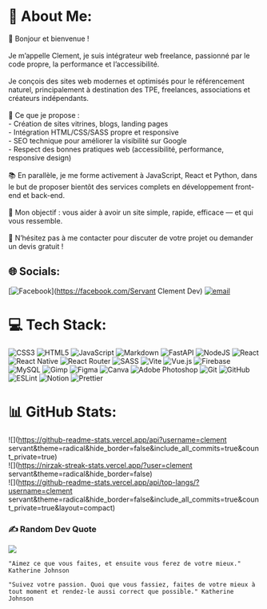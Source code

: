 # 💫 About Me:
👋 Bonjour et bienvenue !<br><br>Je m’appelle Clement, je suis intégrateur web freelance, passionné par le code propre, la performance et l’accessibilité.<br><br>Je conçois des sites web modernes et optimisés pour le référencement naturel, principalement à destination des TPE, freelances, associations et créateurs indépendants.<br><br>🎯 Ce que je propose :<br>- Création de sites vitrines,  blogs,  landing pages<br>- Intégration HTML/CSS/SASS propre et responsive<br>- SEO technique pour améliorer la visibilité sur Google<br>- Respect des bonnes pratiques web (accessibilité, performance, responsive design)<br><br>📚 En parallèle, je me forme activement à JavaScript, React et Python, dans le but de proposer bientôt des services complets en développement front-end et back-end.<br><br>🔧 Mon objectif : vous aider à avoir un site simple, rapide, efficace — et qui vous ressemble.<br><br>📩 N’hésitez pas à me contacter pour discuter de votre projet ou demander un devis gratuit !<br>


## 🌐 Socials:
[![Facebook](https://img.shields.io/badge/Facebook-%231877F2.svg?logo=Facebook&logoColor=white)](https://facebook.com/Servant Clement Dev) [![email](https://img.shields.io/badge/Email-D14836?logo=gmail&logoColor=white)](mailto:servantclement@pm.me) 

# 💻 Tech Stack:
![CSS3](https://img.shields.io/badge/css3-%231572B6.svg?style=for-the-badge&logo=css3&logoColor=white) ![HTML5](https://img.shields.io/badge/html5-%23E34F26.svg?style=for-the-badge&logo=html5&logoColor=white) ![JavaScript](https://img.shields.io/badge/javascript-%23323330.svg?style=for-the-badge&logo=javascript&logoColor=%23F7DF1E) ![Markdown](https://img.shields.io/badge/markdown-%23000000.svg?style=for-the-badge&logo=markdown&logoColor=white) ![FastAPI](https://img.shields.io/badge/FastAPI-005571?style=for-the-badge&logo=fastapi) ![NodeJS](https://img.shields.io/badge/node.js-6DA55F?style=for-the-badge&logo=node.js&logoColor=white) ![React](https://img.shields.io/badge/react-%2320232a.svg?style=for-the-badge&logo=react&logoColor=%2361DAFB) ![React Native](https://img.shields.io/badge/react_native-%2320232a.svg?style=for-the-badge&logo=react&logoColor=%2361DAFB) ![React Router](https://img.shields.io/badge/React_Router-CA4245?style=for-the-badge&logo=react-router&logoColor=white) ![SASS](https://img.shields.io/badge/SASS-hotpink.svg?style=for-the-badge&logo=SASS&logoColor=white) ![Vite](https://img.shields.io/badge/vite-%23646CFF.svg?style=for-the-badge&logo=vite&logoColor=white) ![Vue.js](https://img.shields.io/badge/vue.js-%2335495e.svg?style=for-the-badge&logo=vuedotjs&logoColor=%234FC08D) ![Firebase](https://img.shields.io/badge/firebase-a08021?style=for-the-badge&logo=firebase&logoColor=ffcd34) ![MySQL](https://img.shields.io/badge/mysql-4479A1.svg?style=for-the-badge&logo=mysql&logoColor=white) ![Gimp](https://img.shields.io/badge/Gimp-657D8B?style=for-the-badge&logo=gimp&logoColor=FFFFFF) ![Figma](https://img.shields.io/badge/figma-%23F24E1E.svg?style=for-the-badge&logo=figma&logoColor=white) ![Canva](https://img.shields.io/badge/Canva-%2300C4CC.svg?style=for-the-badge&logo=Canva&logoColor=white) ![Adobe Photoshop](https://img.shields.io/badge/adobe%20photoshop-%2331A8FF.svg?style=for-the-badge&logo=adobe%20photoshop&logoColor=white) ![Git](https://img.shields.io/badge/git-%23F05033.svg?style=for-the-badge&logo=git&logoColor=white) ![GitHub](https://img.shields.io/badge/github-%23121011.svg?style=for-the-badge&logo=github&logoColor=white) ![ESLint](https://img.shields.io/badge/ESLint-4B3263?style=for-the-badge&logo=eslint&logoColor=white) ![Notion](https://img.shields.io/badge/Notion-%23000000.svg?style=for-the-badge&logo=notion&logoColor=white) ![Prettier](https://img.shields.io/badge/prettier-%23F7B93E.svg?style=for-the-badge&logo=prettier&logoColor=black)
# 📊 GitHub Stats:
![](https://github-readme-stats.vercel.app/api?username=clement servant&theme=radical&hide_border=false&include_all_commits=true&count_private=true)<br/>
![](https://nirzak-streak-stats.vercel.app/?user=clement servant&theme=radical&hide_border=false)<br/>
![](https://github-readme-stats.vercel.app/api/top-langs/?username=clement servant&theme=radical&hide_border=false&include_all_commits=true&count_private=true&layout=compact)

### ✍️ Random Dev Quote
![](https://quotes-github-readme.vercel.app/api?type=horizontal&theme=radical)


    "Aimez ce que vous faites, et ensuite vous ferez de votre mieux." Katherine Johnson

    "Suivez votre passion. Quoi que vous fassiez, faites de votre mieux à tout moment et rendez-le aussi correct que possible." Katherine Johnson



